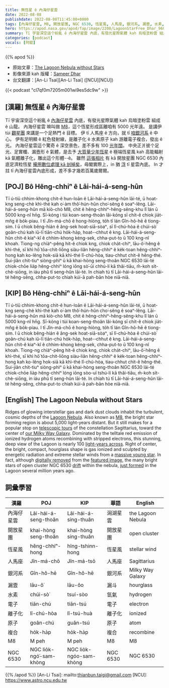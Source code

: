 ```yaml
---
title: 無恆星 ê 內海仔星雲
date: 2022-08-08
publishdate: 2022-08-08T11:45:00+0800
tags: [內海仔星雲, M8, 開放星團, NGC 6530, 恆星風, 人馬座, 銀河系, 漏壼, 水素, 電子化, 複合]
hero: https://apod.nasa.gov/apod/fap/image/2208/LagoonStarFree_Dhar_960.jpg
summary: Tī 宇宙深空這个紛亂 ê 內海仔星雲 內底，有發光星際氣體 kah 烏暗塗粉雲 組成 ê 山龍。
categories: [podcast]
vocals: [阿錕]
---
```


{{% apod %}}

- 原始文章：[The Lagoon Nebula without Stars](https://apod.nasa.gov/apod/ap220808.html)
- 影像來源 kah 版權：[Sameer Dhar](mailto:dhar.sam@gmail,com)
- 台文翻譯：[An-Li Tsai][An-Li Tsai] ([NCU][NCU])

{{< podcast "cl7qf0m7205m001wi9es5dc9w" >}}

## [漢羅] 無恆星 ê 內海仔星雲
Tī 宇宙深空這个紛亂 ê [內海仔星雲][Lagoon Nebula] 內底，有發光星際氣體 kah 烏暗塗粉雲 組成 ê 山龍。
內海仔星雲 嘛叫做 [M8][M8]，這个恆星形成區離咱有 5000 光年遠。
是講伊 tùi [觀星團][telescopic tours] 來講是一个足熱門 ê 目標。
伊 tī 人馬座 ê 方向，就 tī [咱銀河系][our Milky Way Galaxy] ê 中心。
伊有足明顯 ê 紅色發射線，是離子化 ê 水素原子 kah 游離電子複合，發出 ê 光。
內海仔星雲這个驚奇 ê 深空景色，差不多有 100 [光年闊][light-years across]。
中央正爿彼个足光、足實櫼、漏壼形 ê 氣體，是去予 [大質量少年恆星][massive young star] ê 極端恆星風 kah 高能輻射 kā 氣體離子化，雕出這个形體--ê。
雖然 [這張相片][featured image] 有 kā 開放星團 NGC 6530 內底足濟粒恆星 [攏用數位處理 kā 刣掉矣][digitally removed]，毋閣實際上，in 猶 [浮][drift] tī 星雲內底。
In 才拄 tī 內海仔星雲內底形成，差不多才幾若百萬歲爾爾。


## [POJ] Bô Hêng-chhiⁿ ê Lāi-hái-á-seng-hûn
Tī ú-tiū chhim-khong chit-ê hun-loān ê Lāi-hái-á-seng-hûn lāi-té, ū hoat-kng seng-chè khì-thé kah o͘-àm thô͘-hún-hûn cho͘-sêng ê soaⁿ-lêng.
Lāi-hái-á-seng-hûn mā kiò-chò M8, chit ê hêng-chhiⁿ-hêng-sêng-khu lî lán ū 5000 kng-nî hn̄g.
Sī-kóng i tùi koan-seng-thoân lâi-kóng sī chi̍t-ê chiok jia̍t-mn̂g ê bo̍k-piau.
I tī Jîn-má-chō ê hong-hiòng, to̍h tī lán Gîn-hô-hē ê tiong-sim.
I ū chiok bêng-hián ê âng-sek hoat-siā-sòaⁿ, sī lî-chú-hòa ê chúi-sò͘ goân-chú kah iû-lī tiān-chú ho̍k-ha̍p, hoat--chhut ê kng.
Lāi-hái-á-seng-hûn chit-ê kiaⁿ-kî ê chhim-khong kéng-sek, chha-put-to ū 100 kng-nî khoah.
Tiong-ng chiàⁿ-pêng hit-ê chiok kng, chiok cha̍t-chiⁿ, lāu-ô͘-hêng ê khì-thé, sī khì hō͘ tōa-chit-liōng siàu-liân hêng-chhiⁿ ê ke̍k-toan hêng-chhiⁿ-hong kah ko-lêng hok-siā kā khì-thé lî-chú-hòa, tiau-chhut chit-ê hêng-thé.
Sui-jiân chit-tiuⁿ siòng-phìⁿ ū kā khai-hòng seng-thoân NGC 6530 lāi-té chiok-chōe lia̍p hêng-chhiⁿ lóng iōng sò͘-ūi chhú-lí kā thâi-tiāu, m̄-koh si̍t-chè-siōng, in iáu phû tī seng-hûn lāi-té.
In chiah tú tī Lāi-hái-á-seng-hûn lāi-té hêng-sêng, chha-put-to chiah kúi-ā pah-bān hòe niā-niā.

## [KIP] Bô Hêng-chhiⁿ ê Lāi-hái-á-seng-hûn
Tī ú-tiū chhim-khong chit-ê hun-loān ê Lāi-hái-á-seng-hûn lāi-té, ū hoat-kng seng-chè khì-thé kah o͘-àm thô͘-hún-hûn cho͘-sêng ê soaⁿ-lêng.
Lāi-hái-á-seng-hûn mā kiò-chò M8, chit ê hêng-chhiⁿ-hêng-sêng-khu lî lán ū 5000 kng-nî hn̄g.
Sī-kóng i tùi koan-seng-thoân lâi-kóng sī chi̍t-ê chiok jia̍t-mn̂g ê bo̍k-piau.
I tī Jîn-má-chō ê hong-hiòng, to̍h tī lán Gîn-hô-hē ê tiong-sim.
I ū chiok bêng-hián ê âng-sek hoat-siā-sòaⁿ, sī lî-chú-hòa ê chúi-sò͘ goân-chú kah iû-lī tiān-chú ho̍k-ha̍p, hoat--chhut ê kng.
Lāi-hái-á-seng-hûn chit-ê kiaⁿ-kî ê chhim-khong kéng-sek, chha-put-to ū 100 kng-nî khoah.
Tiong-ng chiàⁿ-pêng hit-ê chiok kng, chiok cha̍t-chiⁿ, lāu-ô͘-hêng ê khì-thé, sī khì hō͘ tōa-chit-liōng siàu-liân hêng-chhiⁿ ê ke̍k-toan hêng-chhiⁿ-hong kah ko-lêng hok-siā kā khì-thé lî-chú-hòa, tiau-chhut chit-ê hêng-thé.
Sui-jiân chit-tiuⁿ siòng-phìⁿ ū kā khai-hòng seng-thoân NGC 6530 lāi-té chiok-chōe lia̍p hêng-chhiⁿ lóng iōng sòo-uī tshú-lí kā thâi-tiāu, m̄-koh si̍t-chè-siōng, in iáu phû tī seng-hûn lāi-té.
In chiah tú tī Lāi-hái-á-seng-hûn lāi-té hêng-sêng, chha-put-to chiah kúi-ā pah-bān hòe niā-niā.

## [English] The Lagoon Nebula without Stars
Ridges of glowing interstellar gas and dark dust clouds inhabit the turbulent, cosmic depths of the [Lagoon Nebula][Lagoon Nebula].
Also known as [M8][M8], the bright star forming region is about 5,000 light-years distant.
But it still makes for a popular stop on [telescopic tours][telescopic tours] of the constellation Sagittarius, toward the center of [our Milky Way Galaxy][our Milky Way Galaxy].
Dominated by the telltale red emission of ionized hydrogen atoms recombining with stripped electrons, this stunning, deep view of the Lagoon is nearly 100 [light-years across][light-years across].
Right of center, the bright, compact, hourglass shape is gas ionized and sculpted by energetic radiation and extreme stellar winds from a [massive young star][massive young star].
In fact, although [digitally removed][digitally removed] from the [featured image][featured image], the many bright stars of open cluster NGC 6530 [drift][drift] within the nebula, [just formed][just formed] in the Lagoon several million years ago.

## 詞彙學習

|漢羅|POJ|KIP|華語|English|
|-|-|-|-|-|
|內海仔星雲|Lāi-hái-á-seng-thoân|Lāi-hái-á-sing-thuân|潟湖星雲|the Lagoon Nebula|
|開放星團|khai-hòng seng-thoân|khai-hòng sing-thuân|開放星團|open cluster|
|恆星風|hêng-chhiⁿ-hong|hîng-tshinn-hong|恆星風|stellar wind|
|人馬座|Jîn-má-chō|Jîn-má-tsō|人馬座|Sagittarius|
|銀河系|Gîn-hô-hē|Gîn-hô-hē|銀河系|Milky Way Galaxy|
|漏壼|lāu-ô͘|lāu-ôo|漏斗|hourglass|
|水素|chúi-sò͘|tsuí-sòo|氫氣|hydrogen|
|電子|tiān-chú|tiān-tsú|電子|electron|
|離子化|lî-chú-hòa|lî-tsú-huà|離子化|ionized|
|原子|goân-chú|guân-tsú|原子|atom|
|複合|ho̍k-ha̍p|ho̍k-ha̍p|複合|recombine|
|M8|M peh|M peh|M8|M8|
|NGC 6530|NGC lio̍k-ngó͘-sam-khòng|NGC lio̍k-ngóo-sam-khòng|NGC 6530|NGC 6530|

{{% /apod %}}
[An-Li Tsai]: mailto:thianbun.taigi@gmail.com
[NCU]: https://www.astro.ncu.edu.tw

[copyright]: https://apod.nasa.gov/apod/fap/lib/about_apod.html#srapply

[Lagoon Nebula]:https://en.wikipedia.org/wiki/Lagoon_Nebula
[M8]:https://apod.nasa.gov/apod/ap200601.html
[telescopic tours]:https://apod.nasa.gov/apod/ap141125.html
[our Milky Way Galaxy]:https://solarsystem.nasa.gov/resources/285/the-milky-way-galaxy/
[light-years across]:https://spaceplace.nasa.gov/light-year/en/
[massive young star]:https://apod.nasa.gov/apod/ap140820.html
[digitally removed]:https://media.istockphoto.com/photos/lovely-puppy-portrait-picture-id92359506?k=20&m=92359506&s=612x612&w=0&h=tZkP0X2qQ-dyjj4hj_5K4RSdNoqRNMt1U_fFgsTTXvU=
[featured image]:https://www.instagram.com/p/CfBI2Z4sVzp/?hl=en
[drift]:http://arxiv.org/abs/1311.1201
[just formed]:http://arxiv.org/abs/1209.0898
